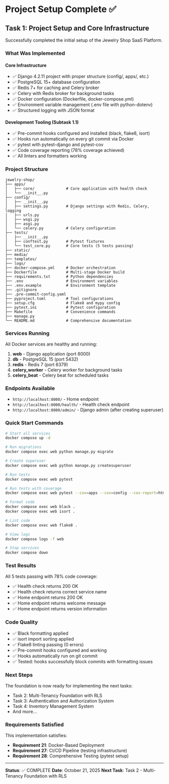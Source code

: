 # Project Setup Complete ✅

## Task 1: Project Setup and Core Infrastructure

Successfully completed the initial setup of the Jewelry Shop SaaS Platform.

### What Was Implemented

#### Core Infrastructure
- ✅ Django 4.2.11 project with proper structure (config/, apps/, etc.)
- ✅ PostgreSQL 15+ database configuration
- ✅ Redis 7+ for caching and Celery broker
- ✅ Celery with Redis broker for background tasks
- ✅ Docker configuration (Dockerfile, docker-compose.yml)
- ✅ Environment variable management (.env file with python-dotenv)
- ✅ Structured logging with JSON format

#### Development Tooling (Subtask 1.1)
- ✅ Pre-commit hooks configured and installed (black, flake8, isort)
- ✅ Hooks run automatically on every git commit via Docker
- ✅ pytest with pytest-django and pytest-cov
- ✅ Code coverage reporting (78% coverage achieved)
- ✅ All linters and formatters working

### Project Structure

```
jewelry-shop/
├── apps/
│   ├── core/              # Core application with health check
│   └── __init__.py
├── config/
│   ├── __init__.py
│   ├── settings.py        # Django settings with Redis, Celery, logging
│   ├── urls.py
│   ├── wsgi.py
│   ├── asgi.py
│   └── celery.py          # Celery configuration
├── tests/
│   ├── __init__.py
│   ├── conftest.py        # Pytest fixtures
│   └── test_core.py       # Core tests (5 tests passing)
├── static/
├── media/
├── templates/
├── logs/
├── docker-compose.yml     # Docker orchestration
├── Dockerfile             # Multi-stage Docker build
├── requirements.txt       # Python dependencies
├── .env                   # Environment variables
├── .env.example           # Environment template
├── .gitignore
├── .pre-commit-config.yaml
├── pyproject.toml         # Tool configurations
├── setup.cfg              # Flake8 and mypy config
├── pytest.ini             # Pytest configuration
├── Makefile               # Convenience commands
├── manage.py
└── README.md              # Comprehensive documentation
```

### Services Running

All Docker services are healthy and running:

1. **web** - Django application (port 8000)
2. **db** - PostgreSQL 15 (port 5432)
3. **redis** - Redis 7 (port 6379)
4. **celery_worker** - Celery worker for background tasks
5. **celery_beat** - Celery beat for scheduled tasks

### Endpoints Available

- `http://localhost:8000/` - Home endpoint
- `http://localhost:8000/health/` - Health check endpoint
- `http://localhost:8000/admin/` - Django admin (after creating superuser)

### Quick Start Commands

```bash
# Start all services
docker compose up -d

# Run migrations
docker compose exec web python manage.py migrate

# Create superuser
docker compose exec web python manage.py createsuperuser

# Run tests
docker compose exec web pytest

# Run tests with coverage
docker compose exec web pytest --cov=apps --cov=config --cov-report=html

# Format code
docker compose exec web black .
docker compose exec web isort .

# Lint code
docker compose exec web flake8 .

# View logs
docker compose logs -f web

# Stop services
docker compose down
```

### Test Results

All 5 tests passing with 78% code coverage:

- ✅ Health check returns 200 OK
- ✅ Health check returns correct service name
- ✅ Home endpoint returns 200 OK
- ✅ Home endpoint returns welcome message
- ✅ Home endpoint returns version information

### Code Quality

- ✅ Black formatting applied
- ✅ isort import sorting applied
- ✅ Flake8 linting passing (0 errors)
- ✅ Pre-commit hooks configured and working
- ✅ Hooks automatically run on git commit
- ✅ Tested: hooks successfully block commits with formatting issues

### Next Steps

The foundation is now ready for implementing the next tasks:

- Task 2: Multi-Tenancy Foundation with RLS
- Task 3: Authentication and Authorization System
- Task 4: Inventory Management System
- And more...

### Requirements Satisfied

This implementation satisfies:
- **Requirement 21**: Docker-Based Deployment
- **Requirement 27**: CI/CD Pipeline (testing infrastructure)
- **Requirement 28**: Comprehensive Testing (pytest setup)

---

**Status**: ✅ COMPLETE
**Date**: October 21, 2025
**Next Task**: Task 2 - Multi-Tenancy Foundation with RLS
